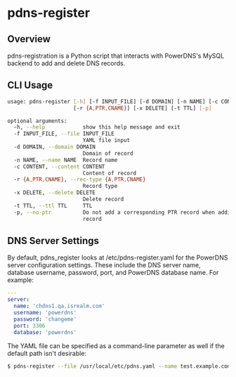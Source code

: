 pdns-register
=============

## Overview
pdns-registration is a Python script that interacts with PowerDNS's MySQL backend to add and delete DNS records.

## CLI Usage

```bash
usage: pdns-register [-h] [-f INPUT_FILE] [-d DOMAIN] [-n NAME] [-c CONTENT]
                     [-r {A,PTR,CNAME}] [-x DELETE] [-t TTL] [-p]

optional arguments:
  -h, --help            show this help message and exit
  -f INPUT_FILE, --file INPUT_FILE
                        YAML file input
  -d DOMAIN, --domain DOMAIN
                        Domain of record
  -n NAME, --name NAME  Record name
  -c CONTENT, --content CONTENT
                        Content of record
  -r {A,PTR,CNAME}, --rec-type {A,PTR,CNAME}
                        Record type
  -x DELETE, --delete DELETE
                        Delete record
  -t TTL, --ttl TTL     TTL
  -p, --no-ptr          Do not add a corresponding PTR record when adding an A
                        record
```

## DNS Server Settings
By default, pdns_register looks at /etc/pdns-register.yaml for the PowerDNS server configuration settings. These include the DNS server name, database username, password, port, and PowerDNS database name. For example:
```yaml
---
server:
  name: 'chdns1.qa.isrealm.com'
  username: 'powerdns'
  password: 'changeme'
  port: 3306
  database: 'powerdns'
```

The YAML file can be specified as a command-line parameter as well if the default path isn't desirable:
```bash
$ pdns-register --file /usr/local/etc/pdns.yaml --name test.example.com --content 10.2.3.4 --rectype A --domain example.com
```
